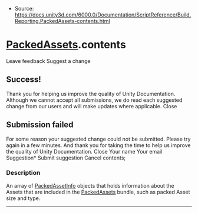 * Source: https://docs.unity3d.com/6000.0/Documentation/ScriptReference/Build.Reporting.PackedAssets-contents.html

#  [PackedAssets](https://docs.unity3d.com/6000.0/Documentation/ScriptReference/Build.Reporting.PackedAssets.html).contents
Leave feedback
Suggest a change
## Success!
Thank you for helping us improve the quality of Unity Documentation. Although we cannot accept all submissions, we do read each suggested change from our users and will make updates where applicable.
Close
## Submission failed
For some reason your suggested change could not be submitted. Please <a>try again</a> in a few minutes. And thank you for taking the time to help us improve the quality of Unity Documentation.
Close
Your name Your email Suggestion* Submit suggestion
Cancel
contents; 
### Description
An array of [PackedAssetInfo](https://docs.unity3d.com/6000.0/Documentation/ScriptReference/Build.Reporting.PackedAssetInfo.html) objects that holds information about the Assets that are included in the [PackedAssets](https://docs.unity3d.com/6000.0/Documentation/ScriptReference/Build.Reporting.PackedAssets.html) bundle, such as packed Asset size and type.
* * *
